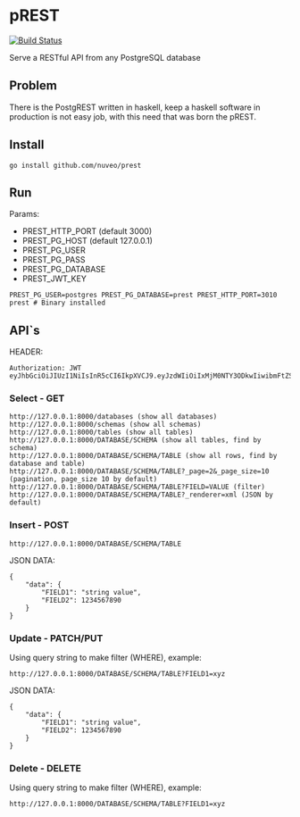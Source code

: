 # pREST
[![Build Status](https://travis-ci.org/nuveo/prest.svg?branch=master)](https://travis-ci.org/nuveo/prest)

Serve a RESTful API from any PostgreSQL database

## Problem
There is the PostgREST written in haskell, keep a haskell software in production is not easy job, with this need that was born the pREST.

## Install

    go install github.com/nuveo/prest

## Run

Params:

- PREST\_HTTP_PORT (default 3000)
- PREST\_PG_HOST (default 127.0.0.1)
- PREST\_PG_USER
- PREST\_PG_PASS
- PREST\_PG_DATABASE
- PREST\_JWT_KEY

```
PREST_PG_USER=postgres PREST_PG_DATABASE=prest PREST_HTTP_PORT=3010 prest # Binary installed
```


## API`s
HEADER:

```
Authorization: JWT eyJhbGciOiJIUzI1NiIsInR5cCI6IkpXVCJ9.eyJzdWIiOiIxMjM0NTY3ODkwIiwibmFtZSI6IkpvaG4gRG9lIiwiYWRtaW4iOnRydWV9.TJVA95OrM7E2cBab30RMHrHDcEfxjoYZgeFONFh7HgQ
```

### Select - GET

```
http://127.0.0.1:8000/databases (show all databases)
http://127.0.0.1:8000/schemas (show all schemas)
http://127.0.0.1:8000/tables (show all tables)
http://127.0.0.1:8000/DATABASE/SCHEMA (show all tables, find by schema)
http://127.0.0.1:8000/DATABASE/SCHEMA/TABLE (show all rows, find by database and table)
http://127.0.0.1:8000/DATABASE/SCHEMA/TABLE?_page=2&_page_size=10 (pagination, page_size 10 by default)
http://127.0.0.1:8000/DATABASE/SCHEMA/TABLE?FIELD=VALUE (filter)
http://127.0.0.1:8000/DATABASE/SCHEMA/TABLE?_renderer=xml (JSON by default)
```

### Insert - POST

```
http://127.0.0.1:8000/DATABASE/SCHEMA/TABLE
```

JSON DATA:
```
{
    "data": {
        "FIELD1": "string value",
        "FIELD2": 1234567890
    }
}
```

### Update - PATCH/PUT

Using query string to make filter (WHERE), example:

```
http://127.0.0.1:8000/DATABASE/SCHEMA/TABLE?FIELD1=xyz
```

JSON DATA:
```
{
    "data": {
        "FIELD1": "string value",
        "FIELD2": 1234567890
    }
}
```

### Delete - DELETE

Using query string to make filter (WHERE), example:

```
http://127.0.0.1:8000/DATABASE/SCHEMA/TABLE?FIELD1=xyz
```